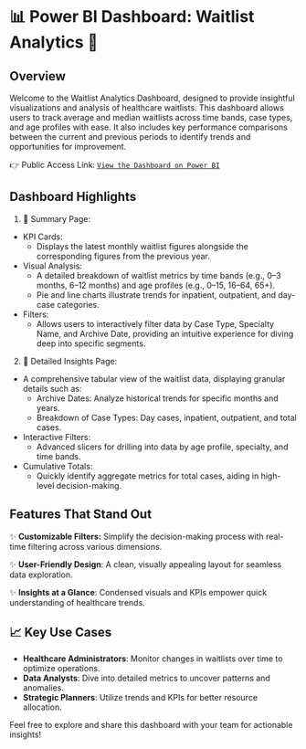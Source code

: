 # 📊 Power BI Dashboard: Waitlist Analytics 🚀
## Overview
Welcome to the Waitlist Analytics Dashboard, designed to provide insightful visualizations and analysis of healthcare waitlists. This dashboard allows users to track average and median waitlists across time bands, case types, and age profiles with ease. It also includes key performance comparisons between the current and previous periods to identify trends and opportunities for improvement.

👉 Public Access Link: [`View the Dashboard on Power BI`](https://app.powerbi.com/groups/me/reports/13ac46ca-56dd-4365-8741-145768bcf652/6a36636671f2bcd536d6?experience=power-bi)

## Dashboard Highlights
1. 📌 Summary Page:

  - KPI Cards:
      - Displays the latest monthly waitlist figures alongside the corresponding figures from the previous year.
   - Visual Analysis:
      - A detailed breakdown of waitlist metrics by time bands (e.g., 0–3 months, 6–12 months) and age profiles (e.g., 0–15, 16–64, 65+).
      - Pie and line charts illustrate trends for inpatient, outpatient, and day-case categories.
  - Filters:
      - Allows users to interactively filter data by Case Type, Specialty Name, and Archive Date, providing an intuitive experience for diving deep into specific segments.
2. 🔎 Detailed Insights Page:

  - A comprehensive tabular view of the waitlist data, displaying granular details such as:
      - Archive Dates: Analyze historical trends for specific months and years.
      - Breakdown of Case Types: Day cases, inpatient, outpatient, and total cases.
  - Interactive Filters:
      - Advanced slicers for drilling into data by age profile, specialty, and time bands.
  - Cumulative Totals:
      - Quickly identify aggregate metrics for total cases, aiding in high-level decision-making.
## Features That Stand Out
✨ **Customizable Filters:** Simplify the decision-making process with real-time filtering across various dimensions.

✨ **User-Friendly Design**: A clean, visually appealing layout for seamless data exploration.

✨ **Insights at a Glance**: Condensed visuals and KPIs empower quick understanding of healthcare trends.

## 📈 Key Use Cases
- **Healthcare Administrators**: Monitor changes in waitlists over time to optimize operations.
- **Data Analysts**: Dive into detailed metrics to uncover patterns and anomalies.
- **Strategic Planners**: Utilize trends and KPIs for better resource allocation.

Feel free to explore and share this dashboard with your team for actionable insights!